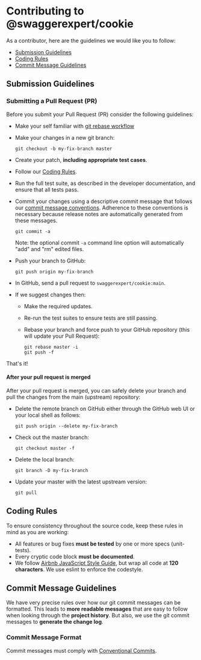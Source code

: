 # Contributing to @swaggerexpert/cookie

As a contributor, here are the guidelines we would like you to follow:

- [Submission Guidelines](#submit)
- [Coding Rules](#rules)
- [Commit Message Guidelines](#commit)

## <a name="submit"></a> Submission Guidelines

### <a name="submit-pr"></a> Submitting a Pull Request (PR)
Before you submit your Pull Request (PR) consider the following guidelines:

* Make your self familiar with [git rebase workflow][git-rebase-workflow]
* Make your changes in a new git branch:

     ```shell
     git checkout -b my-fix-branch master
     ```

* Create your patch, **including appropriate test cases**.
* Follow our [Coding Rules](#rules).
* Run the full test suite, as described in the developer documentation,
  and ensure that all tests pass.
* Commit your changes using a descriptive commit message that follows our
  [commit message conventions](#commit). Adherence to these conventions
  is necessary because release notes are automatically generated from these messages.

     ```shell
     git commit -a
     ```
  Note: the optional commit `-a` command line option will automatically "add" and "rm" edited files.

* Push your branch to GitHub:

    ```shell
    git push origin my-fix-branch
    ```

* In GitHub, send a pull request to `swaggerexpert/cookie:main`.
* If we suggest changes then:
    * Make the required updates.
    * Re-run the test suites to ensure tests are still passing.
    * Rebase your branch and force push to your GitHub repository (this will update your Pull Request):

      ```shell
      git rebase master -i
      git push -f
      ```

That's it!

#### After your pull request is merged

After your pull request is merged, you can safely delete your branch and pull the changes
from the main (upstream) repository:

* Delete the remote branch on GitHub either through the GitHub web UI or your local shell as follows:

    ```shell
    git push origin --delete my-fix-branch
    ```

* Check out the master branch:

    ```shell
    git checkout master -f
    ```

* Delete the local branch:

    ```shell
    git branch -D my-fix-branch
    ```

* Update your master with the latest upstream version:

    ```shell
    git pull
    ```

## <a name="rules"></a> Coding Rules
To ensure consistency throughout the source code, keep these rules in mind as you are working:

* All features or bug fixes **must be tested** by one or more specs (unit-tests).
* Every cryptic code block **must be documented**.
* We follow [Airbnb JavaScript Style Guide][js-style-guide], but wrap all code at
  **120 characters**. We use eslint to enforce the codestyle.

## <a name="commit"></a> Commit Message Guidelines

We have very precise rules over how our git commit messages can be formatted.  This leads to **more
readable messages** that are easy to follow when looking through the **project history**. But also,
we use the git commit messages to **generate the change log**.

### Commit Message Format

Commit messages must comply with [Conventional Commits](https://www.conventionalcommits.org/en/v1.0.0/).

[commit-message-format]: https://docs.google.com/document/d/1QrDFcIiPjSLDn3EL15IJygNPiHORgU1_OOAqWjiDU5Y/edit#
[js-style-guide]: https://github.com/airbnb/javascript
[git-rebase-workflow]: https://randyfay.com/content/rebase-workflow-git
